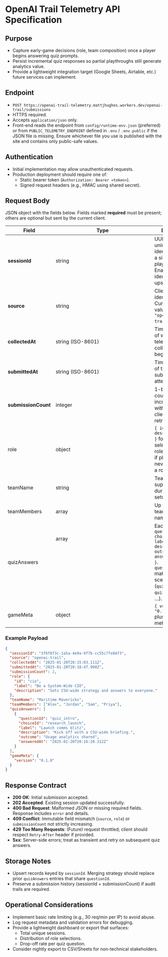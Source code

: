 # OpenAI Trail Telemetry API Specification

## Purpose
- Capture early-game decisions (role, team composition) once a player begins answering quiz prompts.
- Persist incremental quiz responses so partial playthroughs still generate analytics value.
- Provide a lightweight integration target (Google Sheets, Airtable, etc.) future services can implement.

## Endpoint
- `POST https://openai-trail-telemetry.mattjhughes.workers.dev/openai-trail/submissions`
- HTTPS required.
- Accepts `application/json` only.
- Front-end reads the endpoint from `config/runtime-env.json` (preferred) or from `PUBLIC_TELEMETRY_ENDPOINT` defined in `.env` / `.env.public` if the JSON file is missing. Ensure whichever file you use is published with the site and contains only public-safe values.

## Authentication
- Initial implementation may allow unauthenticated requests.
- Production deployment should require one of:
  - Static bearer token (`Authorization: Bearer <token>`).
  - Signed request headers (e.g., HMAC using shared secret).

## Request Body
JSON object with the fields below. Fields marked **required** must be present; others are optional but sent by the current client.

| Field | Type | Details |
|-------|------|---------|
| **sessionId** | string | UUID or unique identifier for a single playthrough. Enables idempotent upserts. |
| **source** | string | Client identifier. Current value: `"openai-trail"`. |
| **collectedAt** | string (ISO-8601) | Timestamp of when telemetry collection began. |
| **submittedAt** | string (ISO-8601) | Timestamp of this submission attempt. |
| **submissionCount** | integer | 1-based counter; increments with each client retry/update. |
| role | object | `{ id, label, description }` for the selected role. Omitted if player never chose a role. |
| teamName | string | Team name supplied during setup. |
| teamMembers | array<string> | Up to four teammate names. |
| quizAnswers | array<object> | Each `{ questionId, choiceId, label, description, outcome, answeredAt }`. `questionId` matches scene ids (`quiz_intro`, `quiz_phase2`, …). |
| gameMeta | object | `{ version: "0.1.0" }` plus future metadata. |

### Example Payload
```json
{
  "sessionId": "3f6f8f3c-1a5a-4e9a-9f7b-cc55c7fe84f3",
  "source": "openai-trail",
  "collectedAt": "2025-01-20T20:15:03.111Z",
  "submittedAt": "2025-01-20T20:18:47.908Z",
  "submissionCount": 2,
  "role": {
    "id": "cio",
    "label": "Be a System-Wide CIO",
    "description": "Sets CSU-wide strategy and answers to everyone."
  },
  "teamName": "Maritime Mavericks",
  "teamMembers": ["Alex", "Jordan", "Sam", "Priya"],
  "quizAnswers": [
    {
      "questionId": "quiz_intro",
      "choiceId": "research_launch",
      "label": "Launch comms blitz",
      "description": "Kick off with a CSU-wide briefing.",
      "outcome": "Usage analytics shared",
      "answeredAt": "2025-01-20T20:16:20.312Z"
    }
  ],
  "gameMeta": {
    "version": "0.1.0"
  }
}
```

## Response Contract
- **200 OK**: Initial submission accepted.
- **202 Accepted**: Existing session updated successfully.
- **400 Bad Request**: Malformed JSON or missing required fields. Response includes `error` and details.
- **409 Conflict**: Immutable field mismatch (`source`, `role`) or `submissionCount` not strictly increasing.
- **429 Too Many Requests**: (Future) request throttled; client should respect `Retry-After` header if provided.
- **5xx**: Server-side errors; treat as transient and retry on subsequent quiz answers.

## Storage Notes
- Upsert records keyed by `sessionId`. Merging strategy should replace prior `quizAnswers` entries that share `questionId`.
- Preserve a submission history (sessionId + submissionCount) if audit trails are required.

## Operational Considerations
- Implement basic rate limiting (e.g., 30 req/min per IP) to avoid abuse.
- Log request metadata and validation errors for debugging.
- Provide a lightweight dashboard or export that surfaces:
  - Total unique sessions.
  - Distribution of role selections.
  - Drop-off rate per quiz question.
- Consider nightly export to CSV/Sheets for non-technical stakeholders.
